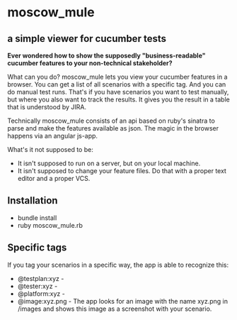 # moscow_mule

## a simple viewer for cucumber tests

**Ever wondered how to show the supposedly "business-readable" cucumber features to your non-technical stakeholder?**

What can you do? moscow_mule lets you view your cucumber features in a browser. You can get a list of all scenarios with a specific tag. And you can do manual test runs. That's if you have scenarios you want to test manually, but where you also want to track the results. It gives you the result in a table that is understood by JIRA.

Technically moscow_mule consists of an api based on ruby's sinatra to parse and make the features available as json. The magic in the browser happens via an angular js-app.

What's it not supposed to be:
* It isn't supposed to run on a server, but on your local machine.
* It isn't supposed to change your feature files. Do that with a proper text editor and a proper VCS.

## Installation
* bundle install
* ruby moscow_mule.rb

## Specific tags
If you tag your scenarios in a specific way, the app is able to recognize this:
* @testplan:xyz - 
* @tester:xyz - 
* @platform:xyz - 
* @image:xyz.png - The app looks for an image with the name xyz.png in <location-of-your-features>/images and shows this image as a screenshot with your scenario.